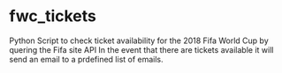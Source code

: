# fwc_tickets
Python Script to check ticket availability for the 2018 Fifa World Cup by quering the Fifa site API
In the event that there are tickets available it will send an email to a prdefined list of emails.


